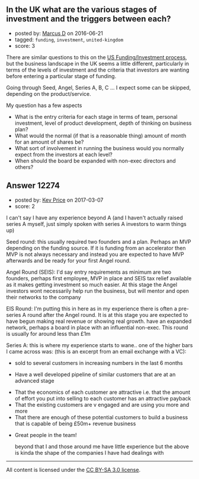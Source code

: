 ## In the UK what are the various stages of investment and the triggers between each?

- posted by: [Marcus D](https://stackexchange.com/users/258531/marcus-d) on 2016-06-21
- tagged: `funding`, `investment`, `united-kingdom`
- score: 3

<p>There are similar questions to this on the <a href="https://startups.stackexchange.com/questions/3196/what-are-the-general-milestones-for-startups-in-different-stages-of-funding">US Funding/Investment process</a>, but the business landscape in the UK seems a little different, particularly in terms of the levels of investment and the criteria that investors are wanting before entering a particular stage of funding.</p>

<p>Going through Seed, Angel, Series A, B, C ... I expect some can be skipped, depending on the product/service.</p>

<p>My question has a few aspects</p>

<ul>
<li>What is the entry criteria for each stage in terms of team, personal investment, level of product development, depth of thinking on business plan?</li>
<li>What would the normal (if that is a reasonable thing) amount of month for an amount of shares be?</li>
<li>What sort of involvement in running the business would you normally expect from the investors at each level?</li>
<li>When should the board be expanded with non-exec directors and others? </li>
</ul>



## Answer 12274

- posted by: [Kev Price](https://stackexchange.com/users/1109274/kev-price) on 2017-03-07
- score: 2

<p>I can't say I have any experience beyond A (and I haven't actually raised series A myself, just simply spoken with series A investors to warm things up)</p>

<p>Seed round: this usually required two founders and a plan. Perhaps an MVP depending on the funding source. If it is funding from an accelerator then MVP is not always necessary and instead you are expected to have MVP afterwards and be ready for your first Angel round.</p>

<p>Angel Round (SEIS): I'd say entry requirements as minimum are two founders, perhaps first employee, MVP in place and SEIS tax relief available as it makes getting investment so much easier. At this stage the Angel investors wont necessarily help run the business, but will mentor and open their networks to the company</p>

<p>EIS Round: I'm putting this in here as in my experience there is often a pre-series A round after the Angel round. It is at this stage you are expected to have begun making real revenue or showing real growth. have an expanded network, perhaps a board in place with an influential non-exec.
This round is usually for around less than £1m</p>

<p>Series A: this is where my experience starts to wane.. one of the higher bars I came across was: (this is an excerpt from an email exchange with a VC):</p>

<ul>
<li><p>sold to several customers in increasing numbers in the last 6 months</p></li>
<li><p>Have a well developed pipeline of similar customers that are at an
advanced stage </p></li>
<li>That the economics of each customer are attractive
i.e. that the amount of effort you put into selling to each customer
has an attractive payback </li>
<li>That the existing customers are v engaged
and are using you more and more </li>
<li>That there are enough of these potential customers to build a business that is capable of being £50m+ revenue business </li>
<li><p>Great people in the team!</p>

<p>beyond that I and those around me have little experience but the above is kinda the shape of the companies I have had dealings with</p></li>
</ul>




---

All content is licensed under the [CC BY-SA 3.0 license](https://creativecommons.org/licenses/by-sa/3.0/).
